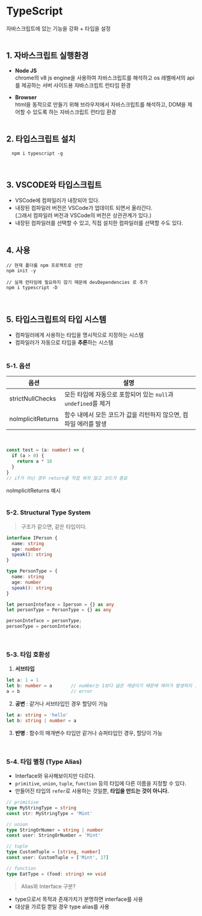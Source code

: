 # TypeScript
자바스크립트에 있는 기능을 강화 + 타입을 설정
<br/><br/>

## 1. 자바스크립트 실행환경
* **Node JS**   
chrome의 v8 js engine을 사용하여 자바스크립트를 해석하고 os 레벨에서의 api를 제공하는 서버 사이드용 자바스크립트 런타임 환경

* **Browser**   
html을 동적으로 만들기 위해 브라우저에서 자바스크립트를 해석하고, DOM을 제어할 수 있도록 하는 자바스크립트 런타임 환경
<br/><br/>

## 2. 타입스크립트 설치
```node
  npm i typescript -g
```
<br/>

## 3. VSCODE와 타입스크립트
* VSCode에 컴파일러가 내장되어 있다.
* 내장된 컴파일러 버전은 VSCode가 업데이트 되면서 올라간다.  
  (그래서 컴파일러 버전과 VSCode의 버전은 상관관계가 있다.)
* 내장된 컴파일러를 선택할 수 있고, 직접 설치한 컴파일러를 선택할 수도 있다.
<br/><br/>

## 4. 사용
```
// 현재 폴더를 npm 프로젝트로 선언
npm init -y

// 실제 런타임에 필요하지 않기 때문에 devDependencies 로 추가
npm i typescript -D

```
<br/>

## 5. 타입스크립트의 타입 시스템
* 컴파일러에게 사용하는 타입을 명시적으로 지정하는 시스템
* 컴파일러가 자동으로 타입을 **추론**하는 시스템
<br/><br/>

### 5-1. 옵션
옵션 | 설명
|---|---|
strictNullChecks  | 모든 타입에 자동으로 포함되어 있는 `null`과 `undefined`를 제거
nolmplicitReturns | 함수 내에서 모든 코드가 값을 리턴하지 않으면, 컴파일 에러를 발생 

<br/>

```typescript
const test = (a: number) => {
  if (a > 0) {
    return a * 10
  }
}
// if가 아닌 경우 return을 직접 하지 않고 코드가 종료
```
nolmplicitReturns 예시  
<br/>

### 5-2. Structural Type System
> 구조가 같으면, 같은 타입이다.
```typescript
interface IPerson {
  name: string
  age: number
  speak(): string
}

type PersonType = {
  name: string
  age: number
  speak(): string
}

let personInteface = Iperson = {} as any
let personType = PersonType = {} as any

personInteface = personType;
personType = personInteface;
```

<br/>

### 5-3. 타입 호환성
1. **서브타입**
```typescript
let a: 1 = 1
let b: number = a       // number는 1보다 넓은 개념이기 때문에 에러가 발생하지 않는다.
a = b                   // error
```

2. **공변** : 같거나 서브타입인 경우 할당이 가능
```typescript
let a: string = 'hello'
let b: string | number = a
```

3. **반병** : 함수의 매개변수 타입만 같거나 슈퍼타입인 경우, 할당이 가능  
<br/>

### 5-4. 타입 별칭 (Type Alias)
* Interface와 유사해보이지만 다르다.
* `primitive`, `union`, `tuple`, `function` 등의 타입에 다른 이름을 지정할 수 있다.
* 만들어진 타입의 `refer`로 사용하는 것일뿐, **타입을 만드는 것이 아니다.**

```typescript
// primitive
type MyStringType = string
const str: MyStringType = 'Mint'

// union
type StringOrNumer = string | number
const user: StringOrNumber = 'Mint'

// tuple
type CustomTuple = [string, number]
const user: CustomTuple = ['Mint', 17]

// function
type EatType = (food: string) => void
```

> Alias와 Interface 구분?  

* type으로서 목적과 존재가치가 분명하면 interface를 사용
* 대상을 가르킬 뿐일 경우 type alias를 사용

<br/>